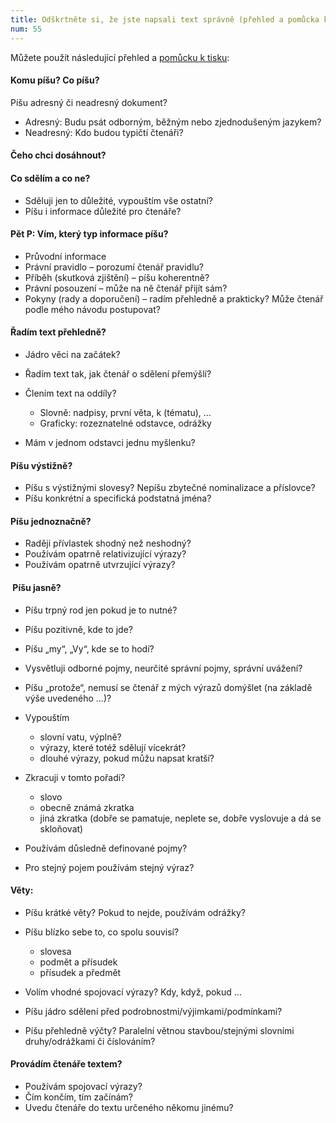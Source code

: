 ```yaml
---
title: Odškrtněte si, že jste napsali text správně (přehled a pomůcka k tisku)
num: 55
---
```

Můžete použít následující přehled a [pomůcku k tisku](https://www.ochrance.cz/uploads-import/ESO/příručka/Pomůcka_píšu_srozumitelně.docx):

#### Komu píšu? Co píšu?

Píšu adresný či neadresný dokument?

* Adresný: Budu psát odborným, běžným nebo zjednodušeným jazykem?
* Neadresný: Kdo budou typičtí čtenáři?

#### Čeho chci dosáhnout?

#### Co sdělím a co ne?

* Sděluji jen to důležité, vypouštím vše ostatní?
* Píšu i informace důležité pro čtenáře?

#### Pět P: Vím, který typ informace píšu?

* Průvodní informace
* Právní pravidlo – porozumí čtenář pravidlu?
* Příběh (skutková zjištění) – píšu koherentně?
* Právní posouzení – může na ně čtenář přijít sám?
* Pokyny (rady a doporučení) – radím přehledně a prakticky? Může čtenář podle mého návodu postupovat?

#### Řadím text přehledně?

* Jádro věci na začátek?
* Řadím text tak, jak čtenář o sdělení přemýšlí?
* Člením text na oddíly?

  * Slovně: nadpisy, první věta, k (tématu), …
  * Graficky: rozeznatelné odstavce, odrážky
* Mám v jednom odstavci jednu myšlenku?

#### Píšu výstižně?

* Píšu s výstižnými slovesy? Nepíšu zbytečné nominalizace a příslovce?
* Píšu konkrétní a specifická podstatná jména?

#### Píšu jednoznačně?

* Raději přívlastek shodný než neshodný?
* Používám opatrně relativizující výrazy?
* Používám opatrně utvrzující výrazy?

####  Píšu jasně?

* Píšu trpný rod jen pokud je to nutné?
* Píšu pozitivně, kde to jde?
* Píšu „my“, „Vy“, kde se to hodí?
* Vysvětluji odborné pojmy, neurčité správní pojmy, správní uvážení?
* Píšu „protože“, nemusí se čtenář z mých výrazů domýšlet (na základě výše uvedeného …)?
* Vypouštím

  * slovní vatu, výplně?
  * výrazy, které totéž sdělují vícekrát?
  * dlouhé výrazy, pokud můžu napsat kratší?
* Zkracuji v tomto pořadí?

  * slovo
  * obecně známá zkratka
  * jiná zkratka (dobře se pamatuje, neplete se, dobře vyslovuje a dá se skloňovat)
* Používám důsledně definované pojmy?
* Pro stejný pojem používám stejný výraz?

#### Věty:

* Píšu krátké věty? Pokud to nejde, používám odrážky?
* Píšu blízko sebe to, co spolu souvisí?

  * slovesa
  * podmět a přísudek
  * přísudek a předmět
* Volím vhodné spojovací výrazy? Kdy, když, pokud …
* Píšu jádro sdělení před podrobnostmi/výjimkami/podmínkami?
* Píšu přehledně výčty? Paralelní větnou stavbou/stejnými slovními druhy/odrážkami či číslováním?

#### Provádím čtenáře textem?

* Používám spojovací výrazy?
* Čím končím, tím začínám?
* Uvedu čtenáře do textu určeného někomu jinému?